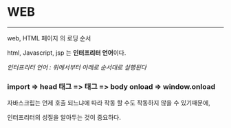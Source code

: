 # WEB 
----

web, HTML 페이지 의 로딩 순서   

html, Javascript, jsp 는 **인터프리터 언어**이다. 

*인터프리터 언어 : 위에서부터 아래로 순서대로 실행된다*

### import => head 태그 =>  <body>태그 =>  body onload => window.onload

자바스크립는 언제 호출 되느냐에 따라 작동 할 수도 작동하지 않을 수 있기때문에, 

인터프리터의 성질을 알아두는 것이 중요하다. 
